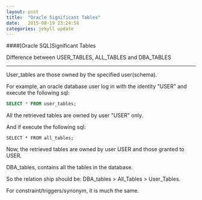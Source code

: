 ```yaml
---
layout: post
title:  "Oracle Significant Tables"
date:   2015-08-19 23:24:58
categories: jekyll update
---
```


####[Oracle SQL]Significant Tables


Difference between USER_TABLES, ALL_TABLES and DBA_TABLES

---
User_tables are those owned by the specified user(schema).

For example, an oracle database user log in with the identity "USER" and execute the following sql:

```sql
SELECT * FROM user_tables;
```

All the retrieved tables are owned by user "USER" only.

And if execute the following sql:

```
SELECT * FROM all_tables;
```

Now, the retrieved tables are owned by user USER and those granted to USER.

DBA_tables, contains all the tables in the database.

So the relation ship should be: DBA_tables > All_Tables > User_Tables.


For constraint/triggers/synonym, it is much the same.
